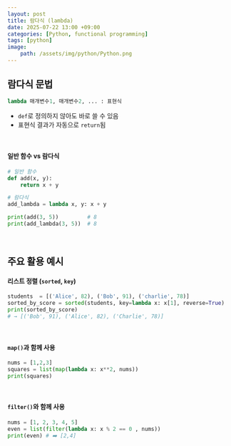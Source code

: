 ```yaml
---
layout: post
title: 람다식 (lambda)
date: 2025-07-22 13:00 +09:00
categories: [Python, functional programming]
tags: [python]
image:
    path: /assets/img/python/Python.png
---
```


## 람다식 문법

```python 
lambda 매개변수1, 매개변수2, ... : 표현식
```

- `def`로 정의하지 않아도 바로 쓸 수 있음
- 표현식 결과가 자동으로 `return`됨

<br>

#### 일반 함수 vs 람다식

```python
# 일반 함수
def add(x, y):
    return x + y

# 람다식
add_lambda = lambda x, y: x + y

print(add(3, 5))         # 8
print(add_lambda(3, 5))  # 8
```

<br>

## 주요 활용 예시

#### 리스트 정렬 (`sorted`, `key`)

```python
students  = [('Alice', 82), ('Bob', 91), ('charlie', 78)]
sorted_by_score = sorted(students, key=lambda x: x[1], reverse=True)
print(sorted_by_score)
# → [('Bob', 91), ('Alice', 82), ('Charlie', 78)]
```

<br>

#### `map()`과 함께 사용

```python
nums = [1,2,3]
squares = list(map(lambda x: x**2, nums))
print(squares)
```

<br>

#### `filter()`와 함께 사용

```python
nums = [1, 2, 3, 4, 5]
even = list(filter(lambda x: x % 2 == 0 , nums))
print(even) # ➡️ [2,4]
```
